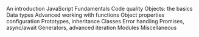An introduction
JavaScript Fundamentals
Code quality
Objects: the basics
Data types
Advanced working with functions
Object properties configuration
Prototypes, inheritance
Classes
Error handling
Promises, async/await
Generators, advanced iteration
Modules
Miscellaneous
